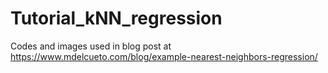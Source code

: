 # Tutorial_kNN_regression
Codes and images used in blog post at https://www.mdelcueto.com/blog/example-nearest-neighbors-regression/
